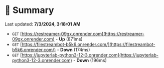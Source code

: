 # 📖 Summary
Last updated: **7/3/2024, 3:18:01 AM**

- `GET` [https://restreamer-09gx.onrender.com](https://restreamer-09gx.onrender.com) - **Up** (871ms)
- `GET` [https://filestreambot-b5k6.onrender.com/](https://filestreambot-b5k6.onrender.com/) - **Down** (174ms)
- `GET` [https://jupyterlab-python3-12-3.onrender.com](https://jupyterlab-python3-12-3.onrender.com) - **Down** (196ms)
